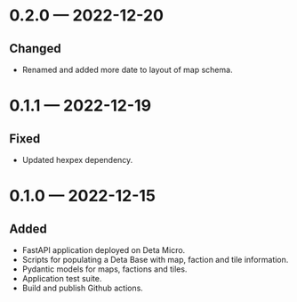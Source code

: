 
<a id='changelog-0.2.0'></a>
# 0.2.0 — 2022-12-20

## Changed

- Renamed and added more date to layout of map schema.

<a id='changelog-0.1.1'></a>
# 0.1.1 — 2022-12-19

## Fixed

- Updated hexpex dependency.

<a id='changelog-0.1.0'></a>
# 0.1.0 — 2022-12-15

## Added

- FastAPI application deployed on Deta Micro.
- Scripts for populating a Deta Base with map, faction and tile information.
- Pydantic models for maps, factions and tiles.
- Application test suite.
- Build and publish Github actions.
